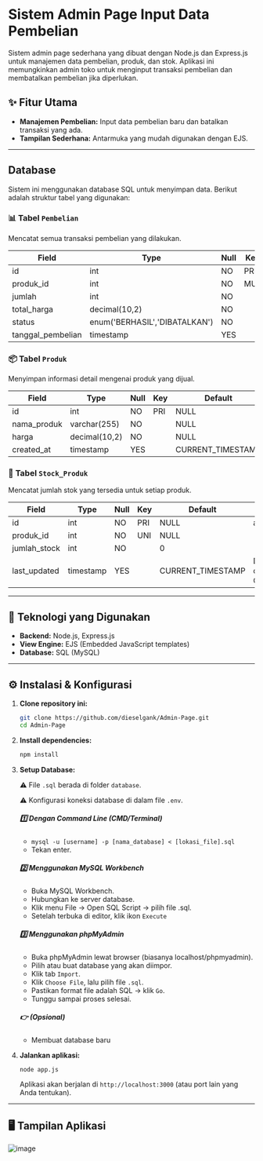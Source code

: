 # Sistem Admin Page Input Data Pembelian

Sistem admin page sederhana yang dibuat dengan Node.js dan Express.js untuk manajemen data pembelian, produk, dan stok. Aplikasi ini memungkinkan admin toko untuk menginput transaksi pembelian dan membatalkan pembelian jika diperlukan.

## ✨ Fitur Utama

* **Manajemen Pembelian:** Input data pembelian baru dan batalkan transaksi yang ada.
* **Tampilan Sederhana:** Antarmuka yang mudah digunakan dengan EJS.

---

## Database

Sistem ini menggunakan database SQL untuk menyimpan data. Berikut adalah struktur tabel yang digunakan:

### 📊 **Tabel `Pembelian`**

Mencatat semua transaksi pembelian yang dilakukan.

| Field             | Type                          | Null | Key | Default           | Extra             |
|-------------------|-------------------------------|------|-----|-------------------|-------------------|
| id                | int                           | NO   | PRI | NULL              | auto_increment    |
| produk_id         | int                           | NO   | MUL | NULL              |                   |
| jumlah            | int                           | NO   |     | NULL              |                   |
| total_harga       | decimal(10,2)                 | NO   |     | NULL              |                   |
| status            | enum('BERHASIL','DIBATALKAN') | NO   |     | BERHASIL          |                   |
| tanggal_pembelian | timestamp                     | YES  |     | CURRENT_TIMESTAMP | DEFAULT_GENERATED |

### 📦 **Tabel `Produk`**

Menyimpan informasi detail mengenai produk yang dijual.

| Field       | Type          | Null | Key | Default           | Extra             |
|-------------|---------------|------|-----|-------------------|-------------------|
| id          | int           | NO   | PRI | NULL              | auto_increment    |
| nama_produk | varchar(255)  | NO   |     | NULL              |                   |
| harga       | decimal(10,2) | NO   |     | NULL              |                   |
| created_at  | timestamp     | YES  |     | CURRENT_TIMESTAMP | DEFAULT_GENERATED |

### 🛒 **Tabel `Stock_Produk`**

Mencatat jumlah stok yang tersedia untuk setiap produk.

| Field        | Type      | Null | Key | Default           | Extra                                         |
|--------------|-----------|------|-----|-------------------|-----------------------------------------------|
| id           | int       | NO   | PRI | NULL              | auto_increment                                |
| produk_id    | int       | NO   | UNI | NULL              |                                               |
| jumlah_stock | int       | NO   |     | 0                 |                                               |
| last_updated | timestamp | YES  |     | CURRENT_TIMESTAMP | DEFAULT_GENERATED on update CURRENT_TIMESTAMP |

---

## 🚀 Teknologi yang Digunakan

* **Backend:** Node.js, Express.js
* **View Engine:** EJS (Embedded JavaScript templates)
* **Database:** SQL (MySQL) 

---

## ⚙️ Instalasi & Konfigurasi

1.  **Clone repository ini:**
    ```bash
    git clone https://github.com/dieselgank/Admin-Page.git
    cd Admin-Page
    ```

2.  **Install dependencies:**
    ```bash
    npm install
    ```

3.  **Setup Database:**
   
    ⚠️ File `.sql` berada di folder `database`.

    ⚠️ Konfigurasi koneksi database di dalam file `.env`.

    ##### 1️⃣ Dengan Command Line (CMD/Terminal)
    * ```mysql -u [username] -p [nama_database] < [lokasi_file].sql```
    * Tekan enter.

    ##### 2️⃣ Menggunakan MySQL Workbench
    * Buka MySQL Workbench.
    * Hubungkan ke server database.
    * Klik menu File → Open SQL Script → pilih file .sql.
    * Setelah terbuka di editor, klik ikon `Execute` 

    ##### 3️⃣ Menggunakan phpMyAdmin
    * Buka phpMyAdmin lewat browser (biasanya localhost/phpmyadmin).
    * Pilih atau buat database yang akan diimpor.
    * Klik tab `Import`.
    * Klik `Choose File`, lalu pilih file `.sql`.
    * Pastikan format file adalah SQL → klik `Go`.
    * Tunggu sampai proses selesai.

    ##### 👉 (Opsional)
    * Membuat database baru
    

5.  **Jalankan aplikasi:**
    ```bash
    node app.js
    ```
    Aplikasi akan berjalan di `http://localhost:3000` (atau port lain yang Anda tentukan).

---

## 🖥️ Tampilan Aplikasi
![image](https://github.com/user-attachments/assets/4374bac7-5076-4d81-9369-51714ac0443e)

